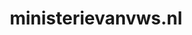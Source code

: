 ---
layout: post
title: "ministerievanvws.nl"
internal_url: "/dutchgov/ministerievanvws.nl.html"
subdomains_count: 2
all_subdomains_count: 2
urls_count: 2
ssl_rank: 0
http_rank: 75
url_link: /data/ministerievanvws.nl/urls.txt
all_subdomains_link: /data/ministerievanvws.nl/all_subdomains.txt
subdomains_link: /data/ministerievanvws.nl/subdomains.txt
categories: dutchgov
---
